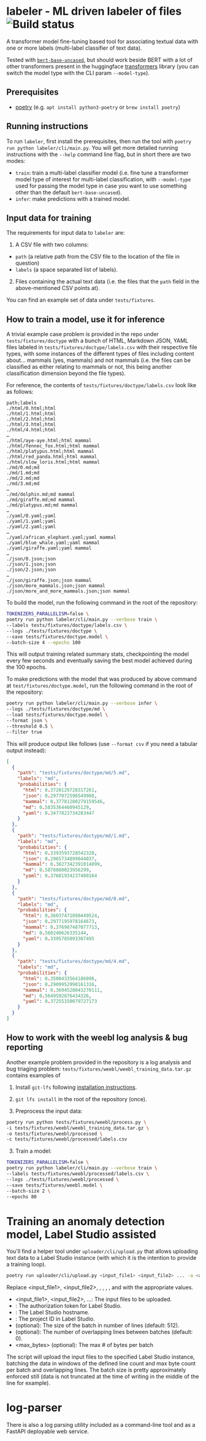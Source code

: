# labeler - ML driven labeler of files ![Build status](https://github.com/mz2/labeler/actions/workflows/test.yml/badge.svg)

A transformer model fine-tuning based tool for associating textual data with one or more labels (multi-label classifier of text data).

Tested with [`bert-base-uncased`](https://huggingface.co/bert-base-uncased), but should work beside BERT with a lot of other transformers present in the huggingface [transformers](https://huggingface.co/docs/transformers/index) library (you can switch the model type with the CLI param `--model-type`).

## Prerequisites

- [poetry](https://python-poetry.org/docs/) (e.g. `apt install python3-poetry` or `brew install poetry`)

## Running instructions

To run `labeler`, first install the prerequisites, then run the tool with `poetry run python labeler/cli/main.py`. You will get more detailed running instructions with the `--help` command line flag, but in short there are two modes:

- `train`: train a multi-label classifier model (i.e. fine tune a transformer model type of interest for multi-label classification, with `--model-type` used for passing the model type in case you want to use something other than the default `bert-base-uncased`).
- `infer`: make predictions with a trained model.

## Input data for training

The requirements for input data to `labeler` are:

1. A CSV file with two columns:

- `path` (a relative path from the CSV file to the location of the file in question)
- `labels` (a space separated list of labels).

2. Files containing the actual text data (i.e. the files that the `path` field in the above-mentioned CSV points at).

You can find an example set of data under `tests/fixtures`.

## How to train a model, use it for inference

A trivial example case problem is provided in the repo under `tests/fixtures/doctype` with a bunch of HTML, Markdown JSON, YAML files labeled in `tests/fixtures/doctype/labels.csv` with their respective file types, with some instances of the different types of files including content about… mammals (yes, mammals) and not mammals (i.e. the files can be classified as either relating to mammals or not, this being another classification dimension beyond the file types).

For reference, the contents of `tests/fixtures/doctype/labels.csv` look like as follows:

```csv
path;labels
./html/0.html;html
./html/1.html;html
./html/2.html;html
./html/3.html;html
./html/4.html;html
…
./html/aye-aye.html;html mammal
./html/fennec_fox.html;html mammal
./html/platypus.html;html mammal
./html/red_panda.html;html mammal
./html/slow_loris.html;html mammal
./md/0.md;md
./md/1.md;md
./md/2.md;md
./md/3.md;md
…
./md/dolphin.md;md mammal
./md/giraffe.md;md mammal
./md/platypus.md;md mammal
…
./yaml/0.yaml;yaml
./yaml/1.yaml;yaml
./yaml/2.yaml;yaml
…
./yaml/african_elephant.yaml;yaml mammal
./yaml/blue_whale.yaml;yaml mammal
./yaml/giraffe.yaml;yaml mammal
…
./json/0.json;json
./json/1.json;json
./json/2.json;json
…
./json/giraffe.json;json mammal
./json/more_mammals.json;json mammal
./json/more_and_more_mammals.json;json mammal
```

To build the model, run the following command in the root of the repository:

```bash
TOKENIZERS_PARALLELISM=false \
poetry run python labeler/cli/main.py --verbose train \
--labels tests/fixtures/doctype/labels.csv \
--logs ./tests/fixtures/doctype \
--save tests/fixtures/doctype.model \
--batch-size 4 --epochs 100
```

This will output training related summary stats, checkpointing the model every few seconds and eventually saving the best model achieved during the 100 epochs.

To make predictions with the model that was produced by above command at `test/fixtures/doctype.model`, run the following command in the root of the repository:

```bash
poetry run python labeler/cli/main.py --verbose infer \
--logs ./tests/fixtures/doctype/md \
--load tests/fixtures/doctype.model \
--format json \
--threshold 0.5 \
--filter true
```

This will produce output like follows (use `--format csv` if you need a tabular output instead):

```json
[
  {
    "path": "tests/fixtures/doctype/md/5.md",
    "labels": "md",
    "probabilities": {
      "html": 0.3720129728317261,
      "json": 0.2977072596549988,
      "mammal": 0.37781280279159546,
      "md": 0.5835364460945129,
      "yaml": 0.3477823734283447
    }
  },
  {
    "path": "tests/fixtures/doctype/md/1.md",
    "labels": "md",
    "probabilities": {
      "html": 0.3393593728542328,
      "json": 0.2965734899044037,
      "mammal": 0.3827342391014099,
      "md": 0.5878880023956299,
      "yaml": 0.37681934237480164
    }
  },
  {
    "path": "tests/fixtures/doctype/md/0.md",
    "labels": "md",
    "probabilities": {
      "html": 0.36037471890449524,
      "json": 0.2977195978164673,
      "mammal": 0.376987487077713,
      "md": 0.560240626335144,
      "yaml": 0.3395785093307495
    }
  },
  {
    "path": "tests/fixtures/doctype/md/4.md",
    "labels": "md",
    "probabilities": {
      "html": 0.3500433564186096,
      "json": 0.2909952998161316,
      "mammal": 0.3694528043270111,
      "md": 0.5649592876434326,
      "yaml": 0.37255150079727173
    }
  }
]
```

## How to work with the weebl log analysis & bug reporting

Another example problem provided in the repository is a log analysis and bug triaging problem: `tests/fixtures/weebl/weebl_training_data.tar.gz` contains examples of

1. Install `git-lfs` following [installation instructions](https://github.com/git-lfs/git-lfs/blob/main/INSTALLING.md).

2. `git lfs install` in the root of the repository (once).

3. Preprocess the input data:

```bash
poetry run python tests/fixtures/weebl/process.py \
-i tests/fixtures/weebl/weebl_training_data.tar.gz \
-o tests/fixtures/weebl/processed \
-c tests/fixtures/weebl/processed/labels.csv
```

3. Train a model:

```bash
TOKENIZERS_PARALLELISM=false \
poetry run python labeler/cli/main.py --verbose train \
--labels tests/fixtures/weebl/processed/labels.csv \
--logs ./tests/fixtures/weebl/processed \
--save tests/fixtures/weebl.model \
--batch-size 2 \
--epochs 80
```

# Training an anomaly detection model, Label Studio assisted

You'll find a helper tool under `uploader/cli/upload.py` that allows uploading text data to a Label Studio instance (with which it is the intention to provide a training loop).

```bash
poetry run uploader/cli/upload.py <input_file1> <input_file2> ... -a <auth> -lh <host> -p <proj> [-s <size>] [-o <overlap>] [-b <max_bytes>]
```

Replace <input_file1>, <input_file2>, <auth>, <host>, <proj>, <size>, and <overlap> with the appropriate values.

- <input_file1>, <input_file2>, ...: The input files to be uploaded.
- <auth>: The authorization token for Label Studio.
- <host>: The Label Studio hostname.
- <proj>: The project ID in Label Studio.
- <size> (optional): The size of the batch in number of lines (default: 512).
- <overlap> (optional): The number of overlapping lines between batches (default: 0).
- <max_bytes> (optional): The max # of bytes per batch

The script will upload the input files to the specified Label Studio instance, batching the data in windows of the defined line count and max byte count per batch and overlapping lines. The batch size is pretty approximately enforced still (data is not truncated at the time of writing in the middle of the line for example).

# log-parser

There is also a log parsing utility included as a command-line tool and as a FastAPI deployable web service.
